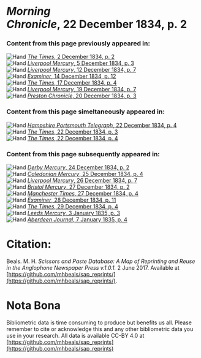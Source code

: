 # *Morning Chronicle*, 22 December 1834, p. 2  
  
### Content from this page previously appeared in:  
![Hand](http://scissorsandpaste.net/wp-content/uploads/2017/06/smallhandpointer.png) [*The Times*, 2 December 1834, p. 2](https://mhbeals.github.io/sap_html/The-Times/The-Times-2-December-1834-p-2)  
![Hand](http://scissorsandpaste.net/wp-content/uploads/2017/06/smallhandpointer.png) [*Liverpool Mercury*, 5 December 1834, p. 3](https://mhbeals.github.io/sap_html/Liverpool-Mercury/Liverpool-Mercury-5-December-1834-p-3)  
![Hand](http://scissorsandpaste.net/wp-content/uploads/2017/06/smallhandpointer.png) [*Liverpool Mercury*, 12 December 1834, p. 7](https://mhbeals.github.io/sap_html/Liverpool-Mercury/Liverpool-Mercury-12-December-1834-p-7)  
![Hand](http://scissorsandpaste.net/wp-content/uploads/2017/06/smallhandpointer.png) [*Examiner*, 14 December 1834, p. 12](https://mhbeals.github.io/sap_html/Examiner/Examiner-14-December-1834-p-12)  
![Hand](http://scissorsandpaste.net/wp-content/uploads/2017/06/smallhandpointer.png) [*The Times*, 17 December 1834, p. 4](https://mhbeals.github.io/sap_html/The-Times/The-Times-17-December-1834-p-4)  
![Hand](http://scissorsandpaste.net/wp-content/uploads/2017/06/smallhandpointer.png) [*Liverpool Mercury*, 19 December 1834, p. 7](https://mhbeals.github.io/sap_html/Liverpool-Mercury/Liverpool-Mercury-19-December-1834-p-7)  
![Hand](http://scissorsandpaste.net/wp-content/uploads/2017/06/smallhandpointer.png) [*Preston Chronicle*, 20 December 1834, p. 3](https://mhbeals.github.io/sap_html/Preston-Chronicle/Preston-Chronicle-20-December-1834-p-3)  
  
### Content from this page simeltaneously appeared in:  
![Hand](http://scissorsandpaste.net/wp-content/uploads/2017/06/smallhandpointer.png) [*Hampshire Portsmouth Telegraph*, 22 December 1834, p. 4](https://mhbeals.github.io/sap_html/Hampshire-Portsmouth-Telegraph/Hampshire-Portsmouth-Telegraph-22-December-1834-p-4)  
![Hand](http://scissorsandpaste.net/wp-content/uploads/2017/06/smallhandpointer.png) [*The Times*, 22 December 1834, p. 3](https://mhbeals.github.io/sap_html/The-Times/The-Times-22-December-1834-p-3)  
![Hand](http://scissorsandpaste.net/wp-content/uploads/2017/06/smallhandpointer.png) [*The Times*, 22 December 1834, p. 4](https://mhbeals.github.io/sap_html/The-Times/The-Times-22-December-1834-p-4)  
  
### Content from this page subsequently appeared in:  
![Hand](http://scissorsandpaste.net/wp-content/uploads/2017/06/smallhandpointer.png) [*Derby Mercury*, 24 December 1834, p. 2](https://mhbeals.github.io/sap_html/Derby-Mercury/Derby-Mercury-24-December-1834-p-2)  
![Hand](http://scissorsandpaste.net/wp-content/uploads/2017/06/smallhandpointer.png) [*Caledonian Mercury*, 25 December 1834, p. 4](https://mhbeals.github.io/sap_html/Caledonian-Mercury/Caledonian-Mercury-25-December-1834-p-4)  
![Hand](http://scissorsandpaste.net/wp-content/uploads/2017/06/smallhandpointer.png) [*Liverpool Mercury*, 26 December 1834, p. 7](https://mhbeals.github.io/sap_html/Liverpool-Mercury/Liverpool-Mercury-26-December-1834-p-7)  
![Hand](http://scissorsandpaste.net/wp-content/uploads/2017/06/smallhandpointer.png) [*Bristol Mercury*, 27 December 1834, p. 2](https://mhbeals.github.io/sap_html/Bristol-Mercury/Bristol-Mercury-27-December-1834-p-2)  
![Hand](http://scissorsandpaste.net/wp-content/uploads/2017/06/smallhandpointer.png) [*Manchester Times*, 27 December 1834, p. 4](https://mhbeals.github.io/sap_html/Manchester-Times/Manchester-Times-27-December-1834-p-4)  
![Hand](http://scissorsandpaste.net/wp-content/uploads/2017/06/smallhandpointer.png) [*Examiner*, 28 December 1834, p. 11](https://mhbeals.github.io/sap_html/Examiner/Examiner-28-December-1834-p-11)  
![Hand](http://scissorsandpaste.net/wp-content/uploads/2017/06/smallhandpointer.png) [*The Times*, 29 December 1834, p. 4](https://mhbeals.github.io/sap_html/The-Times/The-Times-29-December-1834-p-4)  
![Hand](http://scissorsandpaste.net/wp-content/uploads/2017/06/smallhandpointer.png) [*Leeds Mercury*, 3 January 1835, p. 3](https://mhbeals.github.io/sap_html/Leeds-Mercury/Leeds-Mercury-3-January-1835-p-3)  
![Hand](http://scissorsandpaste.net/wp-content/uploads/2017/06/smallhandpointer.png) [*Aberdeen Journal*, 7 January 1835, p. 4](https://mhbeals.github.io/sap_html/Aberdeen-Journal/Aberdeen-Journal-7-January-1835-p-4)  


# Citation: 

Beals. M. H. *Scissors and Paste Database: A Map of Reprinting and Reuse in the Anglophone Newspaper Press v.1.0.1.* 2 June 2017. Available at [https://github.com/mhbeals/sap_reprints/](https://github.com/mhbeals/sap_reprints/). 

# Nota Bona

Bibliometric data is time consuming to produce but benefits us all. Please remember to cite or acknowledge this and any other bibliometric data you use in your research. All data is available CC-BY 4.0 at [https://github.com/mhbeals/sap_reprints](https://github.com/mhbeals/sap_reprints)